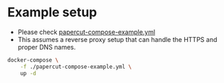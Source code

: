 # Example setup
- Please check [papercut-compose-example.yml](papercut-compose-example.yml)
- This assumes a reverse proxy setup that can handle the HTTPS and proper DNS names.

```bash
docker-compose \
    -f ./papercut-compose-example.yml \
    up -d
```
